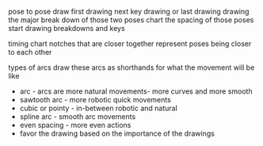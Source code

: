 pose to pose
draw first drawing
next key drawing or last drawing
drawing the major break down of those two poses
chart the spacing of those poses
start drawing breakdowns and keys

timing chart
notches that are closer together represent poses being closer to each other

types of arcs
draw these arcs as shorthands for what the movement will be like

- arc - arcs are more natural movements- more curves and more smooth 
- sawtooth arc - more robotic quick movements 
- cubic or pointy - in-between robotic and natural 
- spline arc - smooth arc movements
- even spacing - more even actions
- favor the drawing based on the importance of the drawings



















